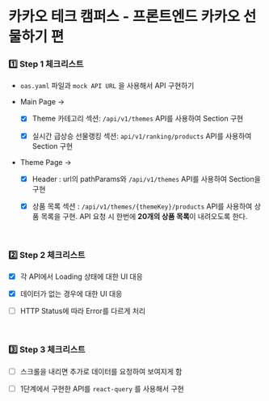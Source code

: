 <h1> 카카오 테크 캠퍼스 - 프론트엔드 카카오 선물하기 편 </h1>

<h3>1️⃣ Step 1 체크리스트</h3>

- `oas.yaml` 파일과 `mock API URL` 을 사용해서 API 구현하기

- Main Page → 

  - [x] Theme 카테고리 섹션: `/api/v1/themes` API를 사용하여 Section 구현

  - [x] 실시간 급상승 선물랭킹 섹션: `api/v1/ranking/products` API를 사용하여 Section 구현
 
- Theme Page → 

  - [x] Header : url의 pathParams와 `/api/v1/themes` API를 사용하여 Section을 구현

  - [x] 상품 목록 섹션 : `/api/v1/themes/{themeKey}/products` API를 사용하여 상품 목록을 구현. API 요청 시 한번에 <b>20개의 상품 목록</b>이 내려오도록 한다.

<br>

<h3>2️⃣ Step 2 체크리스트</h3>

- [x] 각 API에서 Loading 상태에 대한 UI 대응

- [x] 데이터가 없는 경우에 대한 UI 대응

- [ ] HTTP Status에 따라 Error를 다르게 처리

<br>

<h3>3️⃣ Step 3 체크리스트</h3>

- [ ] 스크롤을 내리면 추가로 데이터를 요청하여 보여지게 함

- [ ] 1단계에서 구현한 API를 `react-query` 를 사용해서 구현